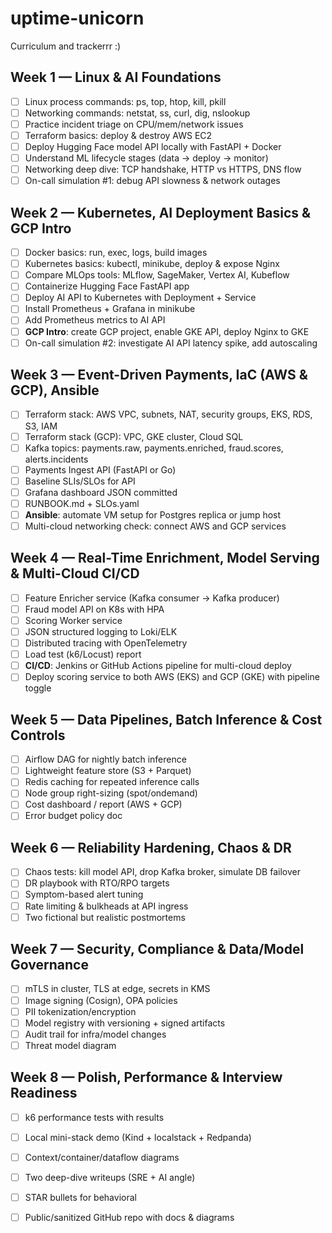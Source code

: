 # uptime-unicorn

Curriculum and trackerrr :)

## Week 1 — Linux & AI Foundations
- [ ] Linux process commands: ps, top, htop, kill, pkill
- [ ] Networking commands: netstat, ss, curl, dig, nslookup
- [ ] Practice incident triage on CPU/mem/network issues
- [ ] Terraform basics: deploy & destroy AWS EC2
- [ ] Deploy Hugging Face model API locally with FastAPI + Docker
- [ ] Understand ML lifecycle stages (data → deploy → monitor)
- [ ] Networking deep dive: TCP handshake, HTTP vs HTTPS, DNS flow
- [ ] On-call simulation #1: debug API slowness & network outages

## Week 2 — Kubernetes, AI Deployment Basics & GCP Intro
- [ ] Docker basics: run, exec, logs, build images
- [ ] Kubernetes basics: kubectl, minikube, deploy & expose Nginx
- [ ] Compare MLOps tools: MLflow, SageMaker, Vertex AI, Kubeflow
- [ ] Containerize Hugging Face FastAPI app
- [ ] Deploy AI API to Kubernetes with Deployment + Service
- [ ] Install Prometheus + Grafana in minikube
- [ ] Add Prometheus metrics to AI API
- [ ] **GCP Intro**: create GCP project, enable GKE API, deploy Nginx to GKE
- [ ] On-call simulation #2: investigate AI API latency spike, add autoscaling

## Week 3 — Event-Driven Payments, IaC (AWS & GCP), Ansible
- [ ] Terraform stack: AWS VPC, subnets, NAT, security groups, EKS, RDS, S3, IAM
- [ ] Terraform stack (GCP): VPC, GKE cluster, Cloud SQL
- [ ] Kafka topics: payments.raw, payments.enriched, fraud.scores, alerts.incidents
- [ ] Payments Ingest API (FastAPI or Go)
- [ ] Baseline SLIs/SLOs for API
- [ ] Grafana dashboard JSON committed
- [ ] RUNBOOK.md + SLOs.yaml
- [ ] **Ansible**: automate VM setup for Postgres replica or jump host
- [ ] Multi-cloud networking check: connect AWS and GCP services

## Week 4 — Real-Time Enrichment, Model Serving & Multi-Cloud CI/CD
- [ ] Feature Enricher service (Kafka consumer → Kafka producer)
- [ ] Fraud model API on K8s with HPA
- [ ] Scoring Worker service
- [ ] JSON structured logging to Loki/ELK
- [ ] Distributed tracing with OpenTelemetry
- [ ] Load test (k6/Locust) report
- [ ] **CI/CD**: Jenkins or GitHub Actions pipeline for multi-cloud deploy
- [ ] Deploy scoring service to both AWS (EKS) and GCP (GKE) with pipeline toggle

## Week 5 — Data Pipelines, Batch Inference & Cost Controls
- [ ] Airflow DAG for nightly batch inference
- [ ] Lightweight feature store (S3 + Parquet)
- [ ] Redis caching for repeated inference calls
- [ ] Node group right-sizing (spot/ondemand)
- [ ] Cost dashboard / report (AWS + GCP)
- [ ] Error budget policy doc

## Week 6 — Reliability Hardening, Chaos & DR
- [ ] Chaos tests: kill model API, drop Kafka broker, simulate DB failover
- [ ] DR playbook with RTO/RPO targets
- [ ] Symptom-based alert tuning
- [ ] Rate limiting & bulkheads at API ingress
- [ ] Two fictional but realistic postmortems

## Week 7 — Security, Compliance & Data/Model Governance
- [ ] mTLS in cluster, TLS at edge, secrets in KMS
- [ ] Image signing (Cosign), OPA policies
- [ ] PII tokenization/encryption
- [ ] Model registry with versioning + signed artifacts
- [ ] Audit trail for infra/model changes
- [ ] Threat model diagram

## Week 8 — Polish, Performance & Interview Readiness
- [ ] k6 performance tests with results
- [ ] Local mini-stack demo (Kind + localstack + Redpanda)
- [ ] Context/container/dataflow diagrams
- [ ] Two deep-dive writeups (SRE + AI angle)
- [ ] STAR bullets for behavioral
- [ ] Public/sanitized GitHub repo with docs & diagrams


